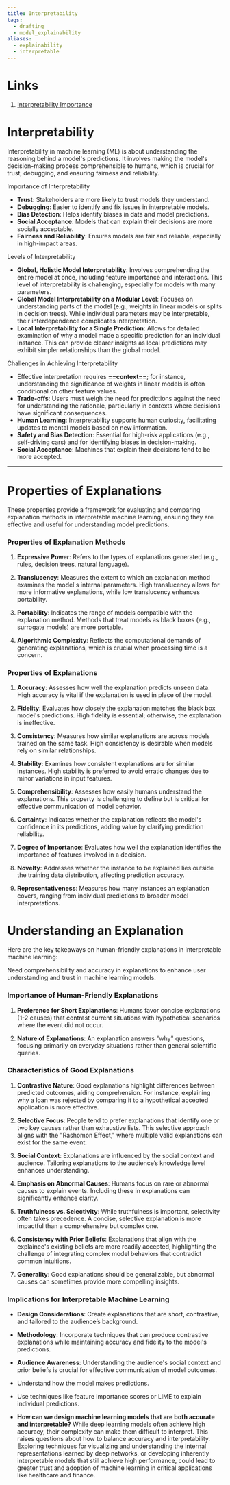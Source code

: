 ```yaml
---
title: Interpretability
tags:
  - drafting
  - model_explainability
aliases:
  - explainability
  - interpretable
---
```

# Links
1. [Interpretability Importance](https://christophm.github.io/interpretable-ml-book/interpretability-importance.html)
# Interpretability

Interpretability in machine learning (ML) is about understanding the reasoning behind a model's predictions. It involves making the model's decision-making process comprehensible to humans, which is crucial for trust, debugging, and ensuring fairness and reliability. 

Importance of Interpretability
- **Trust**: Stakeholders are more likely to trust models they understand.
- **Debugging**: Easier to identify and fix issues in interpretable models.
- **Bias Detection**: Helps identify biases in data and model predictions.
- **Social Acceptance**: Models that can explain their decisions are more socially acceptable.
- **Fairness and Reliability**: Ensures models are fair and reliable, especially in high-impact areas.

Levels of Interpretability
- **Global, Holistic Model Interpretability**: Involves comprehending the entire model at once, including feature importance and interactions. This level of interpretability is challenging, especially for models with many parameters.
- **Global Model Interpretability on a Modular Level**: Focuses on understanding parts of the model (e.g., weights in linear models or splits in decision trees). While individual parameters may be interpretable, their interdependence complicates interpretation.
- **Local Interpretability for a Single Prediction**: Allows for detailed examination of why a model made a specific prediction for an individual instance. This can provide clearer insights as local predictions may exhibit simpler relationships than the global model.

Challenges in Achieving Interpretability
- Effective interpretation requires **==context==**; for instance, understanding the significance of weights in linear models is often conditional on other feature values.
- **Trade-offs**: Users must weigh the need for predictions against the need for understanding the rationale, particularly in contexts where decisions have significant consequences.
- **Human Learning**: Interpretability supports human curiosity, facilitating updates to mental models based on new information.
- **Safety and Bias Detection**: Essential for high-risk applications (e.g., self-driving cars) and for identifying biases in decision-making.
- **Social Acceptance**: Machines that explain their decisions tend to be more accepted.

---
# Properties of Explanations

These properties provide a framework for evaluating and comparing explanation methods in interpretable machine learning, ensuring they are effective and useful for understanding model predictions. 

### Properties of Explanation Methods

1. **Expressive Power**: Refers to the types of explanations generated (e.g., rules, decision trees, natural language).

2. **Translucency**: Measures the extent to which an explanation method examines the model's internal parameters. High translucency allows for more informative explanations, while low translucency enhances portability.

3. **Portability**: Indicates the range of models compatible with the explanation method. Methods that treat models as black boxes (e.g., surrogate models) are more portable.

4. **Algorithmic Complexity**: Reflects the computational demands of generating explanations, which is crucial when processing time is a concern.

### Properties of Explanations

1. **Accuracy**: Assesses how well the explanation predicts unseen data. High accuracy is vital if the explanation is used in place of the model.

2. **Fidelity**: Evaluates how closely the explanation matches the black box model's predictions. High fidelity is essential; otherwise, the explanation is ineffective.

3. **Consistency**: Measures how similar explanations are across models trained on the same task. High consistency is desirable when models rely on similar relationships.

4. **Stability**: Examines how consistent explanations are for similar instances. High stability is preferred to avoid erratic changes due to minor variations in input features.

5. **Comprehensibility**: Assesses how easily humans understand the explanations. This property is challenging to define but is critical for effective communication of model behavior.

6. **Certainty**: Indicates whether the explanation reflects the model's confidence in its predictions, adding value by clarifying prediction reliability.

7. **Degree of Importance**: Evaluates how well the explanation identifies the importance of features involved in a decision.

8. **Novelty**: Addresses whether the instance to be explained lies outside the training data distribution, affecting prediction accuracy.

9. **Representativeness**: Measures how many instances an explanation covers, ranging from individual predictions to broader model interpretations.

# Understanding an Explanation

Here are the key takeaways on human-friendly explanations in interpretable machine learning:

Need comprehensibility and accuracy in explanations to enhance user understanding and trust in machine learning models. 
### Importance of Human-Friendly Explanations
1. **Preference for Short Explanations**: Humans favor concise explanations (1-2 causes) that contrast current situations with hypothetical scenarios where the event did not occur.

2. **Nature of Explanations**: An explanation answers "why" questions, focusing primarily on everyday situations rather than general scientific queries.

### Characteristics of Good Explanations
1. **Contrastive Nature**: Good explanations highlight differences between predicted outcomes, aiding comprehension. For instance, explaining why a loan was rejected by comparing it to a hypothetical accepted application is more effective.

2. **Selective Focus**: People tend to prefer explanations that identify one or two key causes rather than exhaustive lists. This selective approach aligns with the "Rashomon Effect," where multiple valid explanations can exist for the same event.

3. **Social Context**: Explanations are influenced by the social context and audience. Tailoring explanations to the audience’s knowledge level enhances understanding.

4. **Emphasis on Abnormal Causes**: Humans focus on rare or abnormal causes to explain events. Including these in explanations can significantly enhance clarity.

5. **Truthfulness vs. Selectivity**: While truthfulness is important, selectivity often takes precedence. A concise, selective explanation is more impactful than a comprehensive but complex one.

6. **Consistency with Prior Beliefs**: Explanations that align with the explainee's existing beliefs are more readily accepted, highlighting the challenge of integrating complex model behaviors that contradict common intuitions.

7. **Generality**: Good explanations should be generalizable, but abnormal causes can sometimes provide more compelling insights.

### Implications for Interpretable Machine Learning
- **Design Considerations**: Create explanations that are short, contrastive, and tailored to the audience’s background.
- **Methodology**: Incorporate techniques that can produce contrastive explanations while maintaining accuracy and fidelity to the model's predictions.
- **Audience Awareness**: Understanding the audience's social context and prior beliefs is crucial for effective communication of model outcomes.

- Understand how the model makes predictions.
- Use techniques like feature importance scores or LIME to explain individual predictions.

- **How can we design machine learning models that are both accurate and interpretable?** While deep learning models often achieve high accuracy, their complexity can make them difficult to interpret. This raises questions about how to balance accuracy and interpretability. Exploring techniques for visualizing and understanding the internal representations learned by deep networks, or developing inherently interpretable models that still achieve high performance, could lead to greater trust and adoption of machine learning in critical applications like healthcare and finance.